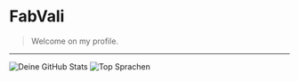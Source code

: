 # FabVali
> Welcome on my profile.


-------

![Deine GitHub Stats](https://github-readme-stats.vercel.app/api?username=fabvali08&show_icons=true&theme=tokyonight)
![Top Sprachen](https://github-readme-stats.vercel.app/api/top-langs/?username=fabvali08&layout=compact&theme=tokyonight)



<!--
**FabVali08/fabvali08** is a ✨ _special_ ✨ repository because its `README.md` (this file) appears on your GitHub profile.

Here are some ideas to get you started:

- 🔭 I’m currently working on ...
- 🌱 I’m currently learning ...
- 👯 I’m looking to collaborate on ...
- 🤔 I’m looking for help with ...
- 💬 Ask me about ...
- 📫 How to reach me: ...
- 😄 Pronouns: ...
- ⚡ Fun fact: ...
-->
